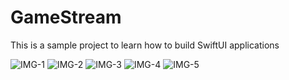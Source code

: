 
# GameStream

This is a sample project to learn how to build SwiftUI applications

![IMG-1](https://i.postimg.cc/R3mZrVNB/Simulator-Screen-Shot-i-Phone-13-Pro-2022-01-29-at-10-10-57.png) ![IMG-2](https://i.postimg.cc/VrVwNYL5/Simulator-Screen-Shot-i-Phone-13-Pro-2022-01-29-at-10-11-48.png) ![IMG-3](https://i.postimg.cc/TKMRmYjD/Simulator-Screen-Shot-i-Phone-13-Pro-2022-01-29-at-10-12-07.png) ![IMG-4](https://i.postimg.cc/BjTJC9Nw/Simulator-Screen-Shot-i-Phone-13-Pro-2022-01-29-at-10-13-24.png) ![IMG-5](https://i.postimg.cc/N9MYYytW/Simulator-Screen-Shot-i-Phone-13-Pro-2022-01-29-at-10-13-51.png)


